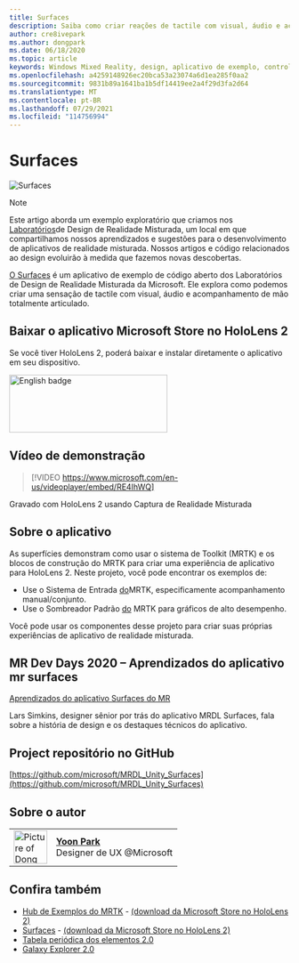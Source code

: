 ```yaml
---
title: Surfaces
description: Saiba como criar reações de tactile com visual, áudio e acompanhamento manual articulado no aplicativo de exemplo Surfaces.
author: cre8ivepark
ms.author: dongpark
ms.date: 06/18/2020
ms.topic: article
keywords: Windows Mixed Reality, design, aplicativo de exemplo, controles, MRTK, Toolkit de Realidade Misturada, Unity, aplicativos de exemplo, aplicativos de exemplo, open-source, Microsoft Store, HoloLens, headset de realidade misturada, headset de realidade misturada do Windows, headset de realidade virtual
ms.openlocfilehash: a4259148926ec20bca53a23074a6d1ea285f0aa2
ms.sourcegitcommit: 9831b89a1641ba1b5df14419ee2a4f29d3fa2d64
ms.translationtype: MT
ms.contentlocale: pt-BR
ms.lasthandoff: 07/29/2021
ms.locfileid: "114756994"
---
```

# <a name="surfaces"></a>Surfaces

![Surfaces](images/MRDL_Surfaces_1.jpg)

>[!NOTE]
>Este artigo aborda um exemplo exploratório que criamos nos [Laboratórios](https://github.com/Microsoft/MRDesignLabs_Unity)de Design de Realidade Misturada, um local em que compartilhamos nossos aprendizados e sugestões para o desenvolvimento de aplicativos de realidade misturada. Nossos artigos e código relacionados ao design evoluirão à medida que fazemos novas descobertas.

[O Surfaces](https://github.com/microsoft/MRDL_Unity_Surfaces)  é um aplicativo de exemplo de código aberto dos Laboratórios de Design de Realidade Misturada da Microsoft. Ele explora como podemos criar uma sensação de tactile com visual, áudio e acompanhamento de mão totalmente articulado.

## <a name="download-app-from-microsoft-store-in-hololens-2"></a>Baixar o aplicativo Microsoft Store no HoloLens 2
Se você tiver HoloLens 2, poderá baixar e instalar diretamente o aplicativo em seu dispositivo.

<a href='//www.microsoft.com/store/apps/9nvkpv3sk3x0?cid=storebadge&ocid=badge'><img src='https://developer.microsoft.com/store/badges/images/English_get-it-from-MS.png' alt='English badge' width="284px" height="104px" style='width: 284px; height: 104px;'/></a>

## <a name="demo-video"></a>Vídeo de demonstração 

> [!VIDEO https://www.microsoft.com/en-us/videoplayer/embed/RE4IhWQ]

Gravado com HoloLens 2 usando Captura de Realidade Misturada

## <a name="about-the-app"></a>Sobre o aplicativo

As superfícies demonstram como usar o sistema de Toolkit (MRTK) e os blocos de construção do MRTK para criar uma experiência de aplicativo para HoloLens 2. Neste projeto, você pode encontrar os exemplos de:

- Use o Sistema de Entrada [do](/windows/mixed-reality/mrtk-unity/features/input/overview)MRTK, especificamente acompanhamento manual/conjunto.
- Use o Sombreador Padrão [do](/windows/mixed-reality/mrtk-unity/features/rendering/mrtk-standard-shader) MRTK para gráficos de alto desempenho.

Você pode usar os componentes desse projeto para criar suas próprias experiências de aplicativo de realidade misturada.

## <a name="mr-dev-days-2020---learnings-from-the-mr-surfaces-app"></a>MR Dev Days 2020 – Aprendizados do aplicativo mr surfaces

[Aprendizados do aplicativo Surfaces do MR](https://channel9.msdn.com/Shows/Docs-Mixed-Reality/Learnings-from-the-MR-Surfaces-App)

Lars Simkins, designer sênior por trás do aplicativo MRDL Surfaces, fala sobre a história de design e os destaques técnicos do aplicativo.

## <a name="project-repository-on-github"></a>Project repositório no GitHub

[https://github.com/microsoft/MRDL_Unity_Surfaces](https://github.com/microsoft/MRDL_Unity_Surfaces)


## <a name="about-the-author"></a>Sobre o autor

<table style="border-collapse:collapse" padding-left="0px">
<tr>
<td style="border-style: none" width="60px"><img alt="Picture of Dong Yoon Park" width="60" height="60" src="images/dongyoonpark.jpg"></td>
<td style="border-style: none"><a href="http://dongyoonpark.com" target="_blank"><b>Yoon Park</b></a><br>Designer de UX @Microsoft</td>
</tr>
</table>

## <a name="see-also"></a>Confira também

* [Hub de Exemplos do MRTK](/windows/mixed-reality/mrtk-unity/features/example-scenes/example-hub) - [(download da Microsoft Store no HoloLens 2)](https://www.microsoft.com/en-us/p/mrtk-examples-hub/9mv8c39l2sj4)
* [Surfaces](sampleapp-surfaces.md) - [(download da Microsoft Store no HoloLens 2)](https://www.microsoft.com/en-us/p/surfaces/9nvkpv3sk3x0)
* [Tabela periódica dos elementos 2.0](https://medium.com/@dongyoonpark/bringing-the-periodic-table-of-the-elements-app-to-hololens-2-with-mrtk-v2-a6e3d8362158)
* [Galaxy Explorer 2.0](galaxy-explorer-update.md)
